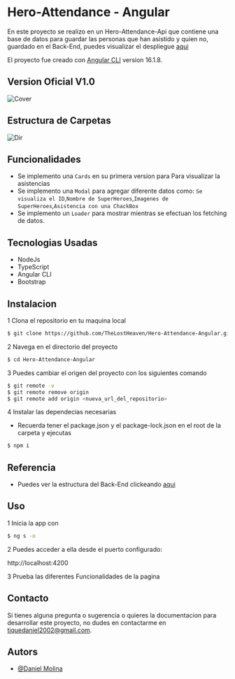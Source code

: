 # Hero-Attendance - Angular

En este proyecto se realizo en un Hero-Attendance-Api que contiene una base de datos para guardar las personas que han asistido y quien no, guardado en el Back-End, puedes visualizar el despliegue 
<a href="https://hero-attendance-angular.vercel.app/">aqui</a>

El proyecto fue creado con [Angular CLI](https://github.com/angular/angular-cli) version 16.1.8. 


## Version Oficial V1.0

![Cover](https://github.com/TheLostHeaven/Hero-Attendance-Angular/assets/90277397/55bd7247-3e6c-4ea6-8b84-d19a98831ec0)


## Estructura de Carpetas

![Dir](https://github.com/TheLostHeaven/Hero-Attendance-Angular/assets/90277397/150cebd2-9929-4e1c-9d87-00e3771c5fca)


## Funcionalidades

- Se implemento una `Cards` en su primera version para Para visualizar la asistencias
- Se implemento una `Modal` para agregar diferente datos como: `Se visualiza el ID`,`Nombre de SuperHeroes`,`Imagenes de SuperHeroes`,`Asistencia con una ChackBox`
- Se implemento un `Loader` para mostrar mientras se efectuan los fetching de datos.

## Tecnologias Usadas
- NodeJs
- TypeScript
- Angular CLI
- Bootstrap

## Instalacion

1 Clona el repositorio en tu maquina local
```bash
$ git clone https://github.com/TheLostHeaven/Hero-Attendance-Angular.git
```

2 Navega en el directorio del proyecto 
```bash
$ cd Hero-Attendance-Angular
```

3 Puedes cambiar el origen del proyecto con los siguientes comando

```bash
$ git remote -v
$ git remote remove origin
$ git remote add origin <nueva_url_del_repositorio>
```

4 Instalar las dependecias necesarias
- Recuerda tener el package.json y el package-lock.json en el root de la carpeta y ejecutas

```bash
$ npm i
```

## Referencia

- Puedes ver la estructura del Back-End clickeando <a href="https://github.com/TheLostHeaven/Hero-Api">aqui</a>


## Uso

1 Inicia la app con 
```bash
$ ng s -o
```

2 Puedes acceder a ella desde el puerto configurado:

http://localhost:4200

3 Prueba las diferentes Funcionalidades de la pagina 

## Contacto

Si tienes alguna pregunta o sugerencia o quieres la documentacion para desarrollar este proyecto, no dudes en contactarme en [tiquedaniel2002@gmail.com](tiquedaniel2002@gmail.com).


## Autors

- [@Daniel Molina](https://github.com/TheLostHeaven)
